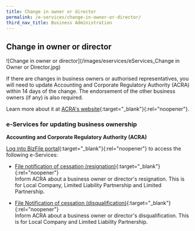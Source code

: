 ```yaml
---
title: Change in owner or director
permalink: /e-services/change-in-owner-or-director/
third_nav_title: Business Administration
---
```


## Change in owner or director

![Change in owner or director](/images/eservices/eServices_Change in Owner or Director.jpg)

If there are changes in business owners or authorised representatives, you will need to update Accounting and Corporate Regulatory Authority (ACRA) within 14 days of the change. The endorsement of the other business owners (if any) is also required.

Learn more about it at [ACRA's website](https://www.acra.gov.sg/how-to-guides/updating-information-of-sole-proprietorships-and-partnerships/changes-in-business-information-and-appointments-of-business-owners-and-authorised-representatives){:target="_blank"}{:rel="noopener"}.

### e-Services for updating business ownership

**Accounting and Corporate Regulatory Authority (ACRA)**

[Log into BizFile portal](https://www.bizfile.gov.sg){:target="_blank"}{:rel="noopener"} to access the following e-Services:

- [File notification of cessation (resignation)](https://www.bizfile.gov.sg/){:target="_blank"}{:rel="noopener"}
  <br>Inform ACRA about a business owner or director's resignation. This is for Local Company, Limited Liability Partnership and Limited Partnership.

- [File Notification of cessation (disqualification)](https://oursggrants.gov.sg/){:target="_blank"}{:rel="noopener"}
  <br>Inform ACRA about a business owner or director's disqualification. This is for Local Company and Limited Liability Partnership.
